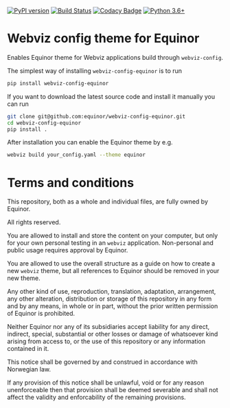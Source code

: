 [![PyPI version](https://badge.fury.io/py/webviz-config-equinor.svg)](https://badge.fury.io/py/webviz-config-equinor)
[![Build Status](https://travis-ci.org/equinor/webviz-config-equinor.svg?branch=master)](https://travis-ci.org/equinor/webviz-config-equinor)
[![Codacy Badge](https://api.codacy.com/project/badge/Grade/eafe7dfd1b274c02a78de59bb8b8778f)](https://www.codacy.com/app/anders-kiaer/webviz-config-equinor?utm_source=github.com&amp;utm_medium=referral&amp;utm_content=equinor/webviz-config-equinor&amp;utm_campaign=Badge_Grade)
[![Python 3.6+](https://img.shields.io/badge/python-3.6+-blue.svg)](https://www.python.org/)

# Webviz config theme for Equinor

Enables Equinor theme for Webviz applications build through `webviz-config`.

The simplest way of installing `webviz-config-equinor` is to run
```bash
pip install webviz-config-equinor
```

If you want to download the latest source code and install it manually you 
can run
```bash
git clone git@github.com:equinor/webviz-config-equinor.git
cd webviz-config-equinor
pip install .
```

After installation you can enable the Equinor theme by e.g.
```bash
webviz build your_config.yaml --theme equinor
```

# Terms and conditions

This repository, both as a whole and individual files,
are fully owned by Equinor.

All rights reserved.

You are allowed to install and store the content on your computer, but only
for your own personal testing in an `webviz` application. Non-personal
and public usage requires approval by Equinor.

You are allowed to use the overall structure as a guide on how to
create a new `webviz` theme, but all references to Equinor should
be removed in your new theme.

Any other kind of use, reproduction, translation, adaptation, arrangement,
any other alteration, distribution or storage of this repository in any
form and by any means, in whole or in part, without the prior written
permission of Equinor is prohibited.

Neither Equinor nor any of its subsidiaries accept liability for any direct,
indirect, special, substantial or other losses or damage of whatsoever kind
arising from access to, or the use of this repository or any
information contained in it.

This notice shall be governed by and construed in accordance with Norwegian law.

If any provision of this notice shall be unlawful, void or for any reason
unenforceable then that provision shall be deemed severable and shall not
affect the validity and enforcability of the remaining provisions.
